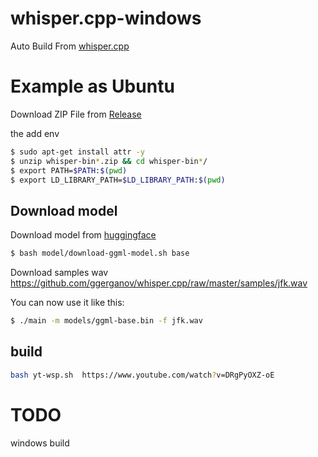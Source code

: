 # whisper.cpp-windows

Auto Build From [whisper.cpp](https://github.com/ggerganov/whisper.cpp)


# Example as Ubuntu
Download ZIP File from [Release](https://github.com/hewenyu/whisper.cpp-windows/releases) 

the add env
```bash
$ sudo apt-get install attr -y
$ unzip whisper-bin*.zip && cd whisper-bin*/
$ export PATH=$PATH:$(pwd)
$ export LD_LIBRARY_PATH=$LD_LIBRARY_PATH:$(pwd)
```

## Download model
Download model from [huggingface](https://huggingface.co/ggerganov/whisper.cpp) 

```bash
$ bash model/download-ggml-model.sh base
```

Download samples wav https://github.com/ggerganov/whisper.cpp/raw/master/samples/jfk.wav


You can now use it like this:
```bash
$ ./main -m models/ggml-base.bin -f jfk.wav
```

## build
```bash
bash yt-wsp.sh  https://www.youtube.com/watch?v=DRgPyOXZ-oE
```


# TODO
windows build